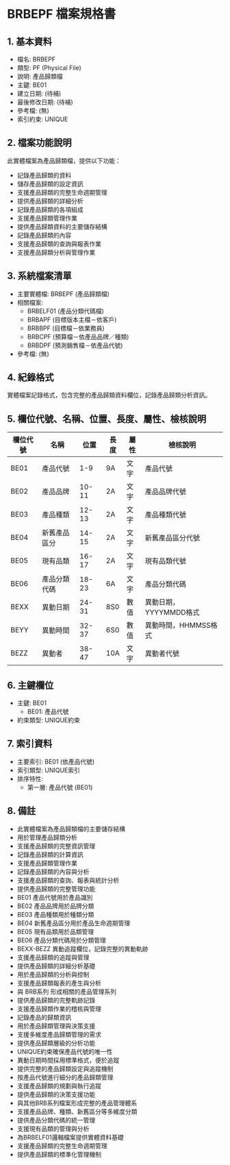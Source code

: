 # BRBEPF 檔案規格書

## 1. 基本資料
- 檔名: BRBEPF
- 類型: PF (Physical File)
- 說明: 產品歸類檔
- 主鍵: BE01
- 建立日期: (待補)
- 最後修改日期: (待補)
- 參考檔: (無)
- 索引約束: UNIQUE

## 2. 檔案功能說明
此實體檔案為產品歸類檔，提供以下功能：
- 記錄產品歸類的資料
- 儲存產品歸類的設定資訊
- 支援產品歸類的完整生命週期管理
- 提供產品歸類的詳細分析
- 記錄產品歸類的各項組成
- 支援產品歸類管理作業
- 提供產品歸類資料的主要儲存結構
- 記錄產品歸類的內容
- 支援產品歸類的查詢與報表作業
- 支援產品歸類分析與管理作業

## 3. 系統檔案清單
- 主要實體檔: BRBEPF (產品歸類檔)
- 相關檔案: 
  - BRBELF01 (產品分類代碼檔)
  - BRBAPF (目標版本主檔－依客戶)
  - BRBBPF (目標檔－依業務員)
  - BRBCPF (預算檔－依產品品牌／種類)
  - BRBDPF (預測銷售檔－依產品代號)
- 參考檔: (無)

## 4. 紀錄格式
實體檔案記錄格式，包含完整的產品歸類資料欄位，記錄產品歸類分析資訊。

## 5. 欄位代號、名稱、位置、長度、屬性、檢核說明
| 欄位代號 | 名稱 | 位置 | 長度 | 屬性 | 檢核說明 |
|----------|------|------|------|------|----------|
| BE01 | 產品代號 | 1-9 | 9A | 文字 | 產品代號 |
| BE02 | 產品品牌 | 10-11 | 2A | 文字 | 產品品牌代號 |
| BE03 | 產品種類 | 12-13 | 2A | 文字 | 產品種類代號 |
| BE04 | 新舊產品區分 | 14-15 | 2A | 文字 | 新舊產品區分代號 |
| BE05 | 現有品類 | 16-17 | 2A | 文字 | 現有品類代號 |
| BE06 | 產品分類代碼 | 18-23 | 6A | 文字 | 產品分類代碼 |
| BEXX | 異動日期 | 24-31 | 8S0 | 數值 | 異動日期，YYYYMMDD格式 |
| BEYY | 異動時間 | 32-37 | 6S0 | 數值 | 異動時間，HHMMSS格式 |
| BEZZ | 異動者 | 38-47 | 10A | 文字 | 異動者代號 |

## 6. 主鍵欄位
- 主鍵: BE01
  - BE01: 產品代號
- 約束類型: UNIQUE約束

## 7. 索引資料
- 主要索引: BE01 (依產品代號)
- 索引類型: UNIQUE索引
- 排序特性: 
  - 第一層: 產品代號 (BE01)

## 8. 備註
- 此實體檔案為產品歸類檔的主要儲存結構
- 用於管理產品歸類分析
- 支援產品歸類的完整資訊管理
- 記錄產品歸類的計算資訊
- 支援產品歸類管理作業
- 記錄產品歸類的內容與分析
- 支援產品歸類的查詢、報表與統計分析
- 提供產品歸類的完整管理功能
- BE01 產品代號用於產品識別
- BE02 產品品牌用於品牌分類
- BE03 產品種類用於種類分類
- BE04 新舊產品區分用於產品生命週期管理
- BE05 現有品類用於品類管理
- BE06 產品分類代碼用於分類管理
- BEXX-BEZZ 異動追蹤欄位，記錄完整的異動軌跡
- 支援產品歸類的追蹤與管理
- 提供產品歸類的詳細分析基礎
- 用於產品歸類的分析與控制
- 支援產品歸類報表的產生與分析
- 與 BRB系列 形成相關的產品管理系列
- 提供產品歸類的完整軌跡記錄
- 支援產品歸類作業的稽核與管理
- 記錄產品的歸類資訊
- 用於產品歸類管理與決策支援
- 支援多維度產品歸類管理的需求
- 提供產品歸類層級的分析功能
- UNIQUE約束確保產品代號的唯一性
- 異動日期時間採用標準格式，便於追蹤
- 提供完整的產品歸類設定與追蹤機制
- 按產品代號進行細分的產品歸類管理
- 支援產品歸類的規劃與執行追蹤
- 提供產品歸類的決策支援功能
- 與其他BRB系列檔案形成完整的產品管理體系
- 支援產品品牌、種類、新舊區分等多維度分類
- 提供產品分類代碼的統一管理
- 支援現有品類的管理與分析
- 為BRBELF01邏輯檔案提供實體資料基礎
- 支援產品歸類的完整生命週期管理
- 提供產品歸類的標準化管理機制 